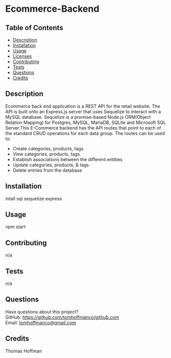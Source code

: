 # Ecommerce-Backend

  

  ## Table of Contents
  * [Description](#description)
  * [Installation](#installation)
  * [Usage](#usage)
  * [Licenses](#licenses)
  * [Contributing](#contributing)
  * [Tests](#tests)
  * [Questions](#questions)
  * [Credits](#credits)

  ## Description
  Ecommerce back end application is a REST API for the retail website. The API is built onto an Express.js server that uses Sequelize to interact with a MySQL database. Sequelize is a promise-based Node.js ORM(Object Relation Mapping) for Postgres, MySQL, MariaDB, SQLite and Microsoft SQL Server.This E-Commerce backend has the API routes that point to each of the standard CRUD operations for each data group. The routes can be used to:



*  Create categories, products, tags
*  View categories, products, tags
*  Establish associations between the different entities
*  Update categories, products, & tags
*  Delete entries from the database


  ## Installation
  intall sql sequelize express 

  ## Usage
   npm start

  

  ## Contributing
  n/a

  ## Tests
  n/a

  ## Questions
  Have questions about this project?  
  GitHub: https://github.com/tomhoffmanco/github.com  
  Email: tomhoffmanco@gmail.com

  ## Credits
  Thomas Hoffman
